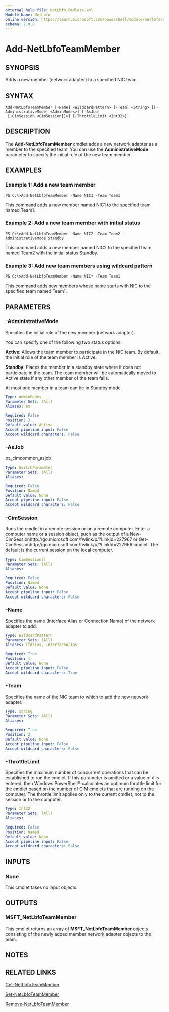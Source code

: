 ```yaml
---
external help file: NetLbfo_Cmdlets.xml
Module Name: NetLbfo
online version: https://learn.microsoft.com/powershell/module/netlbfo/add-netlbfoteammember?view=windowsserver2012-ps&wt.mc_id=ps-gethelp
schema: 2.0.0
---
```


# Add-NetLbfoTeamMember

## SYNOPSIS
Adds a new member (network adapter) to a specified NIC team.

## SYNTAX

```
Add-NetLbfoTeamMember [-Name] <WildcardPattern> [-Team] <String> [[-AdministrativeMode] <AdminModes>] [-AsJob]
 [-CimSession <CimSession[]>] [-ThrottleLimit <Int32>]
```

## DESCRIPTION
The **Add-NetLbfoTeamMember** cmdlet adds a new network adapter as a member to the specified team.
You can use the **AdministrativeMode** parameter to specify the initial role of the new team member.

## EXAMPLES

### Example 1: Add a new team member
```
PS C:\>Add-NetLbfoTeamMember -Name NIC1 -Team Team1
```

This command adds a new member named NIC1 to the specified team named Team1.

### Example 2: Add a new team member with initial status
```
PS C:\>Add-NetLbfoTeamMember -Name NIC2 -Team Team2 -AdministrativeMode Standby
```

This command adds a new member named NIC2 to the specified team named Team2 with the initial status Standby.

### Example 3: Add new team members using wildcard pattern
```
PS C:\>Add-NetLbfoTeamMember -Name NIC* -Team Team1
```

This command adds new members whose name starts with NIC to the specified team named Team1.

## PARAMETERS

### -AdministrativeMode
Specifies the initial role of the new member (network adapter).

You can specify one of the following two status options:

**Active**: Allows the team member to participate in the NIC team.
By default, the initial role of the team member is Active.

**Standby**: Places the member in a standby state where it does not participate in the team.
The team member will be automatically moved to Active state if any other member of the team fails.

At most one member in a team can be in Standby mode.

```yaml
Type: AdminModes
Parameter Sets: (All)
Aliases: am

Required: False
Position: 3
Default value: Active
Accept pipeline input: False
Accept wildcard characters: False
```

### -AsJob
ps_cimcommon_asjob

```yaml
Type: SwitchParameter
Parameter Sets: (All)
Aliases: 

Required: False
Position: Named
Default value: None
Accept pipeline input: False
Accept wildcard characters: False
```

### -CimSession
Runs the cmdlet in a remote session or on a remote computer.
Enter a computer name or a session object, such as the output of a New-CimSessionhttp://go.microsoft.com/fwlink/p/?LinkId=227967 or Get-CimSessionhttp://go.microsoft.com/fwlink/p/?LinkId=227966 cmdlet.
The default is the current session on the local computer.

```yaml
Type: CimSession[]
Parameter Sets: (All)
Aliases: 

Required: False
Position: Named
Default value: None
Accept pipeline input: False
Accept wildcard characters: False
```

### -Name
Specifies the name (Interface Alias or Connection Name) of the network adapter to add.

```yaml
Type: WildcardPattern
Parameter Sets: (All)
Aliases: ifAlias, InterfaceAlias

Required: True
Position: 1
Default value: None
Accept pipeline input: False
Accept wildcard characters: True
```

### -Team
Specifies the name of the NIC team to which to add the new network adapter.

```yaml
Type: String
Parameter Sets: (All)
Aliases: 

Required: True
Position: 2
Default value: None
Accept pipeline input: False
Accept wildcard characters: False
```

### -ThrottleLimit
Specifies the maximum number of concurrent operations that can be established to run the cmdlet.
If this parameter is omitted or a value of `0` is entered, then Windows PowerShell® calculates an optimum throttle limit for the cmdlet based on the number of CIM cmdlets that are running on the computer.
The throttle limit applies only to the current cmdlet, not to the session or to the computer.

```yaml
Type: Int32
Parameter Sets: (All)
Aliases: 

Required: False
Position: Named
Default value: None
Accept pipeline input: False
Accept wildcard characters: False
```

## INPUTS

### None
This cmdlet takes no input objects.

## OUTPUTS

### MSFT_NetLbfoTeamMember
This cmdlet returns an array of **MSFT_NetLbfoTeamMember** objects consisting of the newly added member network adapter objects to the team.

## NOTES

## RELATED LINKS

[Get-NetLbfoTeamMember](./Get-NetLbfoTeamMember.md)

[Set-NetLbfoTeamMember](./Set-NetLbfoTeamMember.md)

[Remove-NetLbfoTeamMember](./Remove-NetLbfoTeamMember.md)

